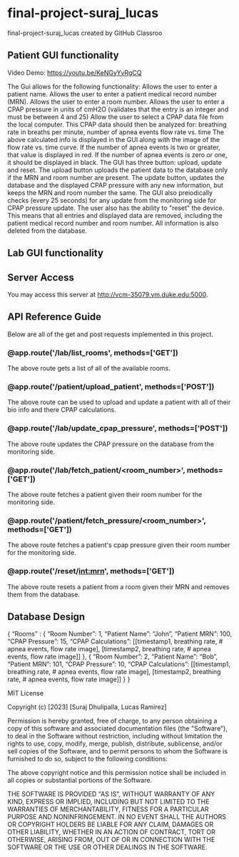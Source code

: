 # final-project-suraj_lucas
final-project-suraj_lucas created by GitHub Classroo

## Patient GUI functionality

Video Demo: https://youtu.be/KeNGyYvRgCQ 

The Gui allows for the following functionality:
Allows the user to enter a patient name.
Allows the user to enter a patient medical record number (MRN).
Allows the user to enter a room number.
Allows the user to enter a CPAP pressure in units of cmH2O (validates that the entry is an integer and must be between 4 and 25)
Allow the user to select a CPAP data file from the local computer. This CPAP data should then be analyzed for:
    breathing rate in breaths per minute,
    number of apnea events
    flow rate vs. time
The above calculated info is displayed in the GUI along with the image of the flow rate vs. time curve. 
If the number of apnea events is two or greater, that value is displayed in red. If the number of apnea events is zero or one, it should be displayed in black. 
The GUI has three button: upload, update and reset.
The upload button uploads the patient data to the database only if the MRN and room number are present.
The update button, updates the database and the displayed CPAP pressure with any new information, but keeps the MRN and room number the same.
The GUI also preiodically checks (every 25 seconds) for any update from the monitoring side for CPAP pressure update.
The user also has the ability to "reset" the device. This means that all entries and displayed data are removed, including the patient medical record number and room number. All information is also deleted from the database. 

## Lab GUI functionality

## Server Access

You may access this server at http://vcm-35079.vm.duke.edu:5000.


## API Reference Guide
Below are all of the get and post requests implemented in this project. 
### @app.route('/lab/list_rooms', methods=['GET'])
The above route gets a list of all of the available rooms.
### @app.route('/patient/upload_patient', methods=['POST'])
The above route can be used to upload and update a patient with
all of their bio info and there CPAP calculations.
### @app.route('/lab/update_cpap_pressure', methods=['POST'])
The above route updates the CPAP pressure on the database
from the monitoring side. 
### @app.route('/lab/fetch_patient/<room_number>', methods=['GET'])
The above route fetches a patient given their room number for the
monitoring side.
### @app.route('/patient/fetch_pressure/<room_number>', methods=['GET'])
The above route fetches a patient's cpap pressure given their room number for the
monitoring side.
### @app.route('/reset/<int:mrn>', methods=['GET'])
The above route resets a patient from a room given their MRN and removes them from the database.
## Database Design
{
“Rooms” : {
“Room Number”: 1,
“Patient Name”: “John”,
“Patient MRN”: 100,
“CPAP Pressure”: 15,
“CPAP Calculations”: [[timestamp1, breathing rate, # apnea events, flow rate image], [timestamp2, breathing rate, # apnea events, flow rate image]]
}, {
“Room Number”: 2,
“Patient Name”: “Bob”,
“Patient MRN”: 101,
“CPAP Pressure”: 10,
“CPAP Calculations”: [[timestamp1, breathing rate, # apnea events, flow rate image], [timestamp2, breathing rate, # apnea events, flow rate image]]
}
}

MIT License

Copyright (c) [2023] [Suraj Dhulipalla, Lucas Ramirez]

Permission is hereby granted, free of charge, to any person obtaining a copy
of this software and associated documentation files (the "Software"), to deal
in the Software without restriction, including without limitation the rights
to use, copy, modify, merge, publish, distribute, sublicense, and/or sell
copies of the Software, and to permit persons to whom the Software is
furnished to do so, subject to the following conditions:

The above copyright notice and this permission notice shall be included in all
copies or substantial portions of the Software.

THE SOFTWARE IS PROVIDED "AS IS", WITHOUT WARRANTY OF ANY KIND, EXPRESS OR
IMPLIED, INCLUDING BUT NOT LIMITED TO THE WARRANTIES OF MERCHANTABILITY,
FITNESS FOR A PARTICULAR PURPOSE AND NONINFRINGEMENT. IN NO EVENT SHALL THE
AUTHORS OR COPYRIGHT HOLDERS BE LIABLE FOR ANY CLAIM, DAMAGES OR OTHER
LIABILITY, WHETHER IN AN ACTION OF CONTRACT, TORT OR OTHERWISE, ARISING FROM,
OUT OF OR IN CONNECTION WITH THE SOFTWARE OR THE USE OR OTHER DEALINGS IN THE
SOFTWARE.
